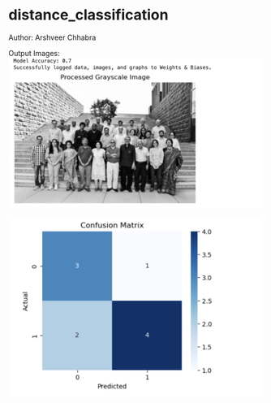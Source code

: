 # distance_classification

Author: Arshveer Chhabra

Output Images:
![alt text](<Screenshot 2025-02-25 at 19.56.13.png>)

![alt text](<Screenshot 2025-02-25 at 19.56.17.png>)

